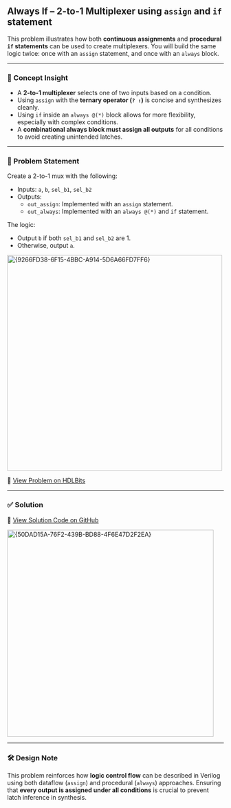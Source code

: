## Always If – 2-to-1 Multiplexer using `assign` and `if` statement

This problem illustrates how both **continuous assignments** and **procedural `if` statements** can be used to create multiplexers. You will build the same logic twice: once with an `assign` statement, and once with an `always` block.

---

### 🧠 Concept Insight  
- A **2-to-1 multiplexer** selects one of two inputs based on a condition.
- Using `assign` with the **ternary operator (`? :`)** is concise and synthesizes cleanly.
- Using `if` inside an `always @(*)` block allows for more flexibility, especially with complex conditions.
- A **combinational always block must assign all outputs** for all conditions to avoid creating unintended latches.

---

### 📘 Problem Statement  
Create a 2-to-1 mux with the following:

- Inputs: `a`, `b`, `sel_b1`, `sel_b2`
- Outputs:
  - `out_assign`: Implemented with an `assign` statement.
  - `out_always`: Implemented with an `always @(*)` and `if` statement.

The logic:
- Output `b` if both `sel_b1` and `sel_b2` are 1.
- Otherwise, output `a`.

<img width="500" alt="{9266FD38-6F15-4BBC-A914-5D6A66FD7FF6}" src="https://github.com/user-attachments/assets/2bf3ca9c-3a37-4656-983a-61216675ca8a" />

🔗 [View Problem on HDLBits](https://hdlbits.01xz.net/wiki/Always_if)

---

### ✅ Solution  
📄 [View Solution Code on GitHub](https://github.com/EswarAdithya011/HDLBits/blob/main/Problem%20Sets/2.%20Verilog%20Language/2.3%20Procedures/2.3.3%20Always_if/Always_if.v)

<img width="480" alt="{50DAD15A-76F2-439B-BD88-4F6E47D2F2EA}" src="https://github.com/user-attachments/assets/03fe82a0-ec69-4664-9167-463da7268d32" />

---

### 🛠 Design Note  
This problem reinforces how **logic control flow** can be described in Verilog using both dataflow (`assign`) and procedural (`always`) approaches. Ensuring that **every output is assigned under all conditions** is crucial to prevent latch inference in synthesis.
